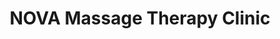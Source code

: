 ---
title: "NOVA Massage Therapy Clinic"
url: /portage-la-prairie/nova-massage-therapy-clinic/
shop: massage
---